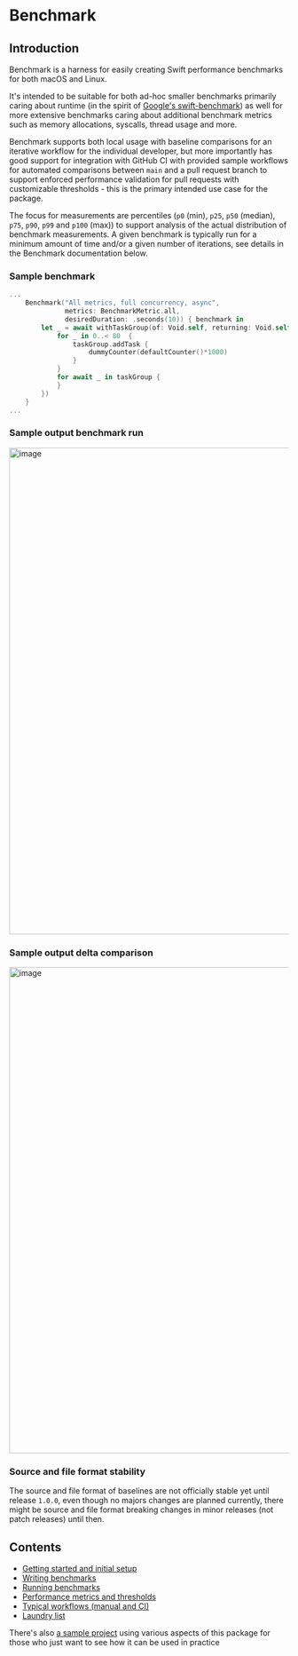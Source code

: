 # Benchmark 

## Introduction

Benchmark is a harness for easily creating Swift performance benchmarks for both macOS and Linux.

It's intended to be suitable for both ad-hoc smaller benchmarks primarily caring about runtime (in the spirit of [Google's swift-benchmark](https://github.com/google/swift-benchmark)) as well for more extensive benchmarks caring about additional benchmark metrics such as memory allocations, syscalls, thread usage and more.

Benchmark supports both local usage with baseline comparisons for an iterative workflow for the individual developer, but more importantly has good support for integration with GitHub CI with provided sample workflows for automated comparisons between `main` and a pull request branch to support enforced performance validation for pull requests with customizable thresholds - this is the primary intended use case for the package.

The focus for measurements are percentiles (`p0` (min), `p25`, `p50` (median), `p75`, `p90`, `p99` and `p100` (max)) to support analysis of the actual distribution of benchmark measurements. A given benchmark is typically run for a minimum amount of time and/or a given number of iterations, see details in the Benchmark documentation below.

### Sample benchmark

```swift
...
    Benchmark("All metrics, full concurrency, async",
              metrics: BenchmarkMetric.all,
              desiredDuration: .seconds(10)) { benchmark in
        let _ = await withTaskGroup(of: Void.self, returning: Void.self, body: { taskGroup in
            for _ in 0..< 80  {
                taskGroup.addTask {
                    dummyCounter(defaultCounter()*1000)
                }
            }
            for await _ in taskGroup {
            }
        })
    }
...
```

### Sample output benchmark run

<img width="877" alt="image" src="https://user-images.githubusercontent.com/8501048/192326477-c5fc5ec8-e77a-469e-a1b3-2f5d40754cb4.png">

### Sample output delta comparison

<img width="876" alt="image" src="https://user-images.githubusercontent.com/8501048/192494857-c39c478c-62fe-4795-9458-b317db59893c.png">

### Source and file format stability 
The source and file format of baselines are not officially stable yet until release `1.0.0`, even though no majors changes are planned currently, there might be source and file format breaking changes in minor releases (not patch releases) until then.

## Contents

- [Getting started and initial setup](Documentation/GettingStarted.md)
- [Writing benchmarks](Documentation/WritingBenchmarks.md)
- [Running benchmarks](Documentation/RunningBenchmarks.md)
- [Performance metrics and thresholds](Documentation/Metrics.md)
- [Typical workflows (manual and CI)](Documentation/Workflows.md)
- [Laundry list](Documentation/TODO.md)

There's also [a sample project](https://github.com/ordo-one/package-benchmark-samples) using various aspects of this package for those who just want to see how it can be used in practice

